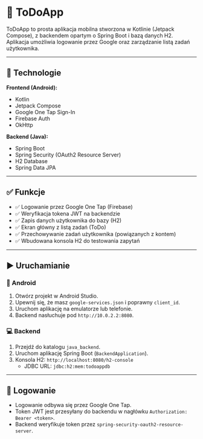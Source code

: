 # 📝 ToDoApp

ToDoApp to prosta aplikacja mobilna stworzona w Kotlinie (Jetpack Compose), z backendem opartym o Spring Boot i bazą danych H2. Aplikacja umożliwia logowanie przez Google oraz zarządzanie listą zadań użytkownika.

---

## 🔧 Technologie

**Frontend (Android):**
- Kotlin
- Jetpack Compose
- Google One Tap Sign-In
- Firebase Auth
- OkHttp

**Backend (Java):**
- Spring Boot
- Spring Security (OAuth2 Resource Server)
- H2 Database
- Spring Data JPA

---

## ✅ Funkcje

- ✅ Logowanie przez Google One Tap (Firebase)
- ✅ Weryfikacja tokena JWT na backendzie
- ✅ Zapis danych użytkownika do bazy (H2)
- ✅ Ekran główny z listą zadań (ToDo)
- ✅ Przechowywanie zadań użytkownika (powiązanych z kontem)
- ✅ Wbudowana konsola H2 do testowania zapytań

---

## ▶️ Uruchamianie

### 🔽 Android
1. Otwórz projekt w Android Studio.
2. Upewnij się, że masz `google-services.json` i poprawny `client_id`.
3. Uruchom aplikację na emulatorze lub telefonie.
4. Backend nasłuchuje pod `http://10.0.2.2:8080`.

### 💻 Backend
1. Przejdź do katalogu `java_backend`.
2. Uruchom aplikację Spring Boot (`BackendApplication`).
3. Konsola H2: `http://localhost:8080/h2-console`  
   - JDBC URL: `jdbc:h2:mem:todoappdb`

---

## 🔐 Logowanie

- Logowanie odbywa się przez Google One Tap.
- Token JWT jest przesyłany do backendu w nagłówku `Authorization: Bearer <token>`.
- Backend weryfikuje token przez `spring-security-oauth2-resource-server`.



